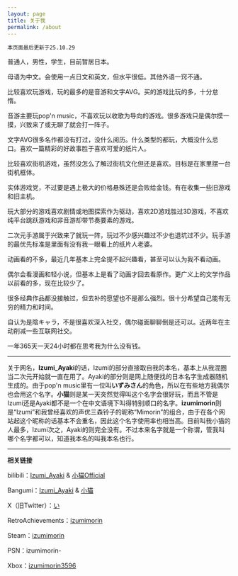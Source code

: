 ```yaml
---
layout: page
title: 关于我
permalink: /about
---
```


`本页面最后更新于25.10.29`

普通人，男性，学生，目前暂居日本。

母语为中文。会使用一点日文和英文，但水平很低。其他外语一窍不通。

比较喜欢玩游戏，玩的最多的是音游和文字AVG。买的游戏比玩的多，十分怠惰。

音游主要玩pop'n music，不喜欢玩以收歌为导向的游戏。很多游戏只是偶尔摸一摸，兴致来了或无聊了就会打一阵子。

文字AVG很多名作都没有打过，没什么阅历。什么类型的都玩，大概没什么忌口。喜欢一篇精彩的好故事胜于喜欢可爱的纸片人。

比较喜欢街机游戏，虽然没怎么了解过街机文化但还是喜欢。目标是在家里摆一台街机框体。

实体游戏党，不过要是遇上极大的价格悬殊还是会败给金钱。有在收集一些旧游戏和旧主机。

玩大部分的游戏喜欢剧情或地图探索作为驱动，喜欢2D游戏胜过3D游戏，不喜欢纯平台跳跃游戏和非音游却带节奏要素的游戏。

二次元手游属于兴致来了就玩一阵，玩过不少感兴趣过不少也退坑过不少。玩手游的最优先标准是里面有没有我一眼看上的纸片人老婆。

动画看的不多，最近几年基本上完全提不起兴趣看，甚至可以认为我不看动画。

偶尔会看漫画和轻小说，但基本上是看了动画才回去看原作。更广义上的文学作品以前看的多，现在比较少了。

很多经典作品都没接触过，但去补的愿望也不是那么强烈。很十分希望自己能有无穷的精力和时间。

自认为是陰キャラ，不是很喜欢深入社交，偶尔碰面聊聊倒是还可以。近两年在主动削减一些互联网社交。

一年365天一天24小时都在思考我为什么没有钱。 

---

关于网名，**Izumi_Ayaki**的话，Izumi的部分直接取自我的本名，基本上从我混圈当二次元开始就一直在用了。Ayaki的部分则是网上随便找的日本名字生成器随机生成的。由于pop'n music里有一位叫**いずみさん**的角色，所以在有些地方我偶尔也会用这个名字。**小猫**则是某一天突然觉得叫这个名字会很好玩，而且不管是Izumi还是Ayaki都不是一个在中文语境下叫得特别顺口的名字。**izumimorin**则是“Izumi”和我曾经喜欢的声优三森铃子的昵称“Mimorin”的组合，由于在各个网站起这个昵称的话基本不会重名，因此这个名字使用率也相当高。目前叫我小猫的人最多，Izumi次之，Ayaki的则完全没有。不过本来名字就是一个称谓，管我叫哪个名字都可以，知道我本名的叫我本名也行。

---

**相关链接**

bilibili：[Izumi_Ayaki](https://space.bilibili.com/22617205) & [小猫Official](https://space.bilibili.com/613745004)

Bangumi：[Izumi_Ayaki](https://bangumi.tv/user/izumimorin) & [小猫](https://bangumi.tv/user/izumimorin0) 

X（旧Twitter）：[い](https://x.com/_iill_illi_iil_)

RetroAchievements：[izumimorin](https://retroachievements.org/user/izumimorin)

Steam：[izumimorin](https://steamcommunity.com/id/izumimorin/)

PSN：izumimorin-

Xbox：[izumimorin3596](https://www.xbox.com/ja-JP/play/user/izumimorin3596)

